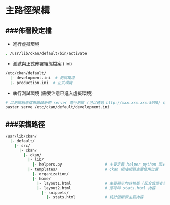 # 主路徑架構

<script type="text/javascript" src="../js/general.js"></script>

###佈署設定檔
---

* 進行虛擬環境

```bash
. /usr/lib/ckan/default/bin/activate
```

* 測試與正式佈署組態檔案 (.ini)

```bash
/etc/ckan/default/
  |- development.ini  # 測試環境
  |- production.ini  # 正式環境
```

* 執行測試環境 (需要注意已進入虛擬環境)

```bash
# 以測試組態檔來開啟新的 server 進行測試 (可以透過 http://xxx.xxx.xxx:5000/ 進入測試環境)
paster serve /etc/ckan/default/development.ini
```

###架構路徑
---

```bash
/usr/lib/ckan/
  |- default/
    |- src/
      |- ckan/
        |- ckan/
          |- lib/
            |- helpers.py                   # 主要定義 helper python 函式
          |- templates/                     # ckan 網站網頁主要使用位置
            |- organization/
            |- home/
              |- layout1.html               # 主要顯示內容模版 (配合管理者登入畫面選擇)
              |- layout2.html               # 原呼叫 stats.html 內容
                |- snippets/
                  |- stats.html             # 統計値顯示主要內容
```


